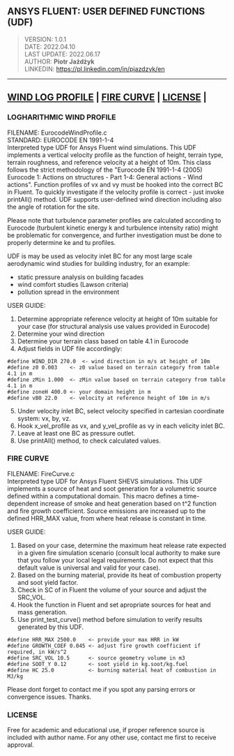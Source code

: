 ## ANSYS FLUENT: USER DEFINED FUNCTIONS (UDF) 

> VERSION: 1.0.1 <br>
> DATE: 2022.04.10<br>
> LAST UPDATE: 2022.06.17<br>
> AUTHOR: <b>Piotr Jażdżyk</b> <br>
> LINKEDIN: https://pl.linkedin.com/in/pjazdzyk/en<br>

---
[WIND LOG PROFILE](#logharithmic-wind-profile) | [FIRE CURVE](#fire-curve) | [LICENSE](#license) | 
---

### LOGHARITHMIC WIND PROFILE
FILENAME: EurocodeWindProfile.c <br>
STANDARD: EUROCODE EN 1991-1-4 <br>
Interpreted type UDF for Ansys Fluent wind simulations. This UDF implements a vertical velocity profile as the function of
height, terrain type, terrain roughness, and reference velocity at a height of 10m. This class follows the strict methodology
of the "Eurocode EN 1991-1-4 (2005) Eurocode 1: Actions on structures - Part 1-4: General actions - Wind actions".
Function profiles of vx and vy must be hooked into the correct BC in Fluent. 
To quickly investigate if the velocity profile is correct - just invoke printAll() method. UDF supports user-defined wind
direction including also the angle of rotation for the site.

Please note that turbulence parameter profiles are calculated according to Eurocode (turbulent kinetic energy k and turbulence intensity ratio)
might be problematic for convergence, and further investigation must be done to properly determine ke and tu profiles.

UDF is may be used as velocity inlet BC for any most large scale aerodynamic wind studies for building industry, for an example:
* static pressure analysis on building facades
* wind comfort studies (Lawson criteria)
* pollution spread in the environment

USER GUIDE:
1. Determine appropriate reference velocity at height of 10m suitable for your case (for structural analysis use values provided in Eurocode)
2. Determine your wind direction
3. Determine your terrain class based on table 4.1 in Eurocode
4. Adjust fields in UDF file accordingly:
```                                                     
#define WIND_DIR 270.0	<- wind direction in m/s at height of 10m                                                         
#define z0 0.003	<- z0 value based on terrain category from table 4.1 in m                 
#define zMin 1.000	<- zMin value based on terrain category from table 4.1 in m                                      
#define zoneH 400.0	<- your domain height in m                             
#define vB0 22.0	<- velocity at reference height of 10m in m/s                                                       
```
5. Under velocity inlet BC, select velocity specified in cartesian coordinate system: vx, by, vz.
6. Hook x_vel_profile as vx, and y_vel_profile as vy in each velicity inlet BC.
7. Leave at least one BC as pressure outlet.
8. Use printAll() method, to check calculated values.

### FIRE CURVE
FILENAME: FireCurve.c <br>
Interpreted type UDF for Ansys Fluent SHEVS simulations. This UDF implements a source of heat and soot generation for a volumetric source defined within a computational domain. This macro defines a time-dependent increase of smoke and heat generation based on t^2 function and fire growth coefficient. Source emissions are increased up to the defined HRR_MAX value, from where heat release is constant in time.

USER GUIDE:
1. Based on your case, determine the maximum heat release rate expected in a given fire simulation scenario (consult local authority to make sure that you follow your local legal requirements. Do not expect that this default value is universal and valid for your case).
2. Based on the burning material, provide its heat of combustion property and soot yield factor.
3. Check in SC of in Fluent the volume of your source and adjust the SRC_VOL.
4. Hook the function in Fluent and set apropriate sources for heat and mass generation.
5. Use print_test_curve() method before simulation to verify results generated by this UDF.
```                                                     
#define HRR_MAX 2500.0    <- provide your max HRR in kW
#define GROWTH_COEF 0.045 <- adjust fire growth coefficient if required, in kW/s^2
#define SRC_VOL 10.5      <- source geometry volume in m3
#define SOOT_Y 0.12       <- soot yield in kg.soot/kg.fuel
#define HC 25.0           <- burning material heat of combustion in MJ/kg                                                    
```

Please dont forget to contact me if you spot any parsing errors or convergence issues. Thanks.

### LICENSE
Free for academic and educational use, if proper reference source is included with author name. For any other use, contact me first to receive approval. 